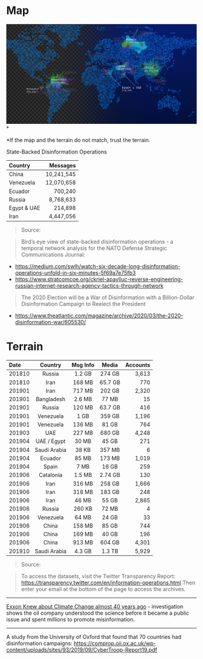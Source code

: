 # Map

![war room](Assets/Map.png?raw=true "Map") *

*If the map and the terrain do not match, trust the terrain.

State-Backed Disinformation Operations

| Country    |  Messages |
|:-----------|----------:|
| China      | 10,241,545|             
| Venezuela  | 12,070,658|   
| Ecuador    |    700,240|
| Russia     |  8,768,633|
| Egypt & UAE|    214,898|
| Iran       |  4,447,056|

>Source:

>Bird’s eye view of state-backed disinformation operations - a temporal network analysis for the NATO Defense Strategic Communications Journal: 

- https://medium.com/swlh/watch-six-decade-long-disinformation-operations-unfold-in-six-minutes-5f69a7e75fb3
- https://www.stratcomcoe.org/ckriel-apavliuc-reverse-engineering-russian-internet-research-agency-tactics-through-network

>The 2020 Election will be a War of Disinformation with a Billion-Dollar Disinformation Campaign to Reelect the President

- https://www.theatlantic.com/magazine/archive/2020/03/the-2020-disinformation-war/605530/

# Terrain

| Date     | Country  | Msg Info  | Media | Accounts |
|:-----------|:-----------:|:------------:|:------------:|------------:|
| 201810|Russia   |  1.2 GB|274 GB|3,613|
| 201810|Iran     | 168 MB | 65.7 GB|770 |
| 201901|Iran     |  717 MB| 202 GB|2,320|
| 201901|Bangladesh |2.6 MB|77 MB|15 |
| 201901|Russia|120 MB|63.7 GB|416 |
| 201901|Venezuela |1 GB|359 GB|1,196| 
| 201901|Venezuela |136 MB|81 GB|764 |
| 201903|UAE |227 MB|680 GB|4,248 |
| 201904|UAE / Egypt|30 MB|45 GB|271|  
| 201904|Saudi Arabia|38 KB|357 MB|6 |
| 201904|Ecuador |85 MB|173 MB|1,019  |
| 201904|Spain |7 MB|16 GB|259 |
| 201906|Catalonia |1.5 MB|2.74 GB|130 |
| 201906|Iran|316 MB|258 GB|1,666 |
| 201906|Iran|318 MB|183 GB|248 |
| 201906|Iran|46 MB|55 GB|2,865 |
| 201906|Russia|260 KB|72 MB|4|
| 201906|Venezuela |64 MB|24 GB|33 |
| 201906|China |158 MB|85 GB|744  |
| 201906|China |169 MB|40 GB|196 |
| 201906|China |913 MB|604 GB|4,301| 
| 201910|Saudi Arabia |4.3 GB|1.3 TB|5,929|

>Source:

>To access the datasets, visit the Twitter Transparency Report: https://transparency.twitter.com/en/information-operations.html
Then enter your email at the bottom of the page to access the archives.

---

[Exxon Knew about Climate Change almost 40 years ago](https://www.scientificamerican.com/article/exxon-knew-about-climate-change-almost-40-years-ago/) - investigation shows the oil company understood the science before it became a public issue and spent millions to promote misinformation.

---

A study from the University of Oxford that found that 70 countries had disinformation campaigns: https://comprop.oii.ox.ac.uk/wp-content/uploads/sites/93/2019/09/CyberTroop-Report19.pdf